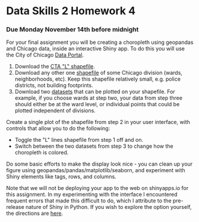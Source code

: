 # Data Skills 2 Homework 4

### Due Monday November 14th before midnight

For your final assignment you will be creating a choropleth using geopandas and Chicago data, inside an interactive Shiny app.  To do this you will use the City of Chicago [Data Portal](https://data.cityofchicago.org/).

  1. Download the [CTA "L" shapefile](https://data.cityofchicago.org/Transportation/CTA-L-Rail-Lines-Shapefile/53r7-y88m).
  2. Download any other one [shapefile](https://data.cityofchicago.org/browse?tags=shapefiles) of some Chicago division (wards, neighborhoods, etc).  Keep this shapefile relatively small, e.g. police districts, not building footprints.
  3. Download two [datasets](https://data.cityofchicago.org/browse?limitTo=datasets) that can be plotted on your shapefile.  For example, if you choose wards at step two, your data from step three should either be at the ward level, or individual points that could be plotted independent of divisions.
  
Create a single plot of the shapefile from step 2 in your user interface, with controls that allow you to do the following:

  - Toggle the "L" lines shapefile from step 1 off and on.
  - Switch between the two datasets from step 3 to change how the choropleth is colored.
  
Do some basic efforts to make the display look nice - you can clean up your figure using geopandas/pandas/matplotlib/seaborn, and experiment with Shiny elements like tags, rows, and columns.

Note that we will not be deploying your app to the web on shinyapps.io for this assignment.  In my experimenting with the interface I encountered frequent errors that made this difficult to do, which I attribute to the pre-release nature of Shiny in Python.  If you wish to explore the option yourself, the directions are [here](https://docs.rstudio.com/shinyapps.io/getting-started.html#creating-a-shinyapps.io-account).
